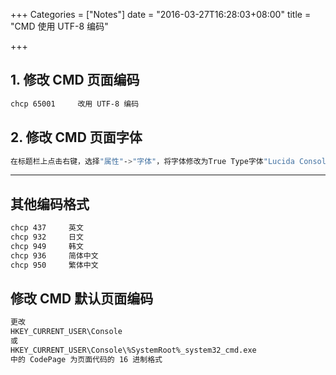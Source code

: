 +++
Categories = ["Notes"]
date = "2016-03-27T16:28:03+08:00"
title = "CMD 使用 UTF-8 编码"

+++

<!--more-->

## 1. 修改 CMD 页面编码
```bash
chcp 65001     改用 UTF-8 编码
```

## 2. 修改 CMD 页面字体
```bash
在标题栏上点击右键，选择"属性"->"字体"，将字体修改为True Type字体"Lucida Console"。
```

---

## 其他编码格式
```bash
chcp 437     英文
chcp 932     日文
chcp 949     韩文
chcp 936     简体中文
chcp 950     繁体中文
```

## 修改 CMD 默认页面编码
```bash
更改
HKEY_CURRENT_USER\Console
或
HKEY_CURRENT_USER\Console\%SystemRoot%_system32_cmd.exe
中的 CodePage 为页面代码的 16 进制格式
```
